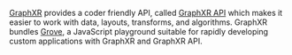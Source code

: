 [GraphXR](GraphXR/What%20is%20GraphXR?.md) provides a coder friendly API, called [GraphXR API](GraphXR%20For%20Coders/graphxr-api/GraphXR%20API) which makes it easier to work with data, layouts, transforms, and algorithms. GraphXR bundles [Grove](GraphXR%20For%20Coders/Grove/Grove), a JavaScript playground suitable for rapidly developing custom applications with GraphXR and GraphXR API.